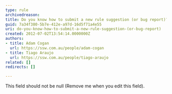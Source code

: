 ```yaml
---
type: rule
archivedreason: 
title: Do you know how to submit a new rule suggestion (or bug report)?
guid: 7a34f380-5b7e-412e-a97d-16d5f71a4e55
uri: do-you-know-how-to-submit-a-new-rule-suggestion-(or-bug-report)
created: 2012-07-02T13:54:14.0000000Z
authors:
- title: Adam Cogan
  url: https://ssw.com.au/people/adam-cogan
- title: Tiago Araujo
  url: https://ssw.com.au/people/tiago-araujo
related: []
redirects: []

---
```


This field should not be null (Remove me when you edit this field). 
<!--endintro-->
